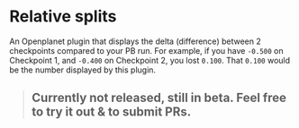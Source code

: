 # Relative splits
An Openplanet plugin that displays the delta (difference) between 2 checkpoints compared to your PB run.
For example, if you have `-0.500` on Checkpoint 1, and `-0.400` on Checkpoint 2, you lost `0.100`. That `0.100` would be the number displayed by this plugin.

> ## Currently not released, still in beta. Feel free to try it out & to submit PRs.